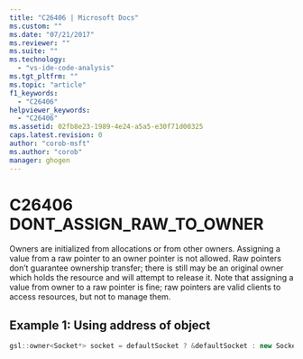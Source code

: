 ```yaml
---
title: "C26406 | Microsoft Docs"
ms.custom: ""
ms.date: "07/21/2017"
ms.reviewer: ""
ms.suite: ""
ms.technology: 
  - "vs-ide-code-analysis"
ms.tgt_pltfrm: ""
ms.topic: "article"
f1_keywords: 
  - "C26406"
helpviewer_keywords: 
  - "C26406"
ms.assetid: 02fb8e23-1989-4e24-a5a5-e30f71d00325
caps.latest.revision: 0
author: "corob-msft"
ms.author: "corob"
manager: ghogen
---
```

# C26406  DONT_ASSIGN_RAW_TO_OWNER
Owners are initialized from allocations or from other owners. Assigning a value from a raw pointer to an owner pointer is not allowed. Raw pointers don’t guarantee ownership transfer; there is still may be an original owner which holds the resource and will attempt to release it. Note that assigning a value from owner to a raw pointer is fine; raw pointers are valid clients to access resources, but not to manage them.

## Example 1:  Using address of object
```cpp
gsl::owner<Socket*> socket = defaultSocket ? &defaultSocket : new Socket(); // C26406
```
